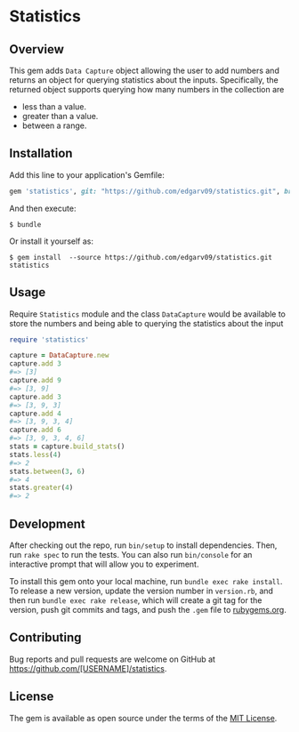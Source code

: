 # Statistics

Overview
--------

This gem adds `Data Capture` object allowing the user to add numbers and returns an object for querying statistics about the inputs. Specifically, the returned object supports
querying how many numbers in the collection are
* less than a value.
* greater than a value.
* between a range.


## Installation

Add this line to your application's Gemfile:

```ruby
gem 'statistics', git: "https://github.com/edgarv09/statistics.git", branch: :main
```

And then execute:

    $ bundle

Or install it yourself as:

    $ gem install  --source https://github.com/edgarv09/statistics.git statistics

## Usage

Require `Statistics` module and the class `DataCapture` would be available to store the numbers and being able to querying the statistics about the input

```ruby
require 'statistics'

capture = DataCapture.new
capture.add 3
#=> [3]
capture.add 9
#=> [3, 9]
capture.add 3
#=> [3, 9, 3]
capture.add 4
#=> [3, 9, 3, 4]
capture.add 6
#=> [3, 9, 3, 4, 6]
stats = capture.build_stats()
stats.less(4)
#=> 2
stats.between(3, 6)
#=> 4
stats.greater(4)
#=> 2
```

## Development

After checking out the repo, run `bin/setup` to install dependencies. Then, run `rake spec` to run the tests. You can also run `bin/console` for an interactive prompt that will allow you to experiment.

To install this gem onto your local machine, run `bundle exec rake install`. To release a new version, update the version number in `version.rb`, and then run `bundle exec rake release`, which will create a git tag for the version, push git commits and tags, and push the `.gem` file to [rubygems.org](https://rubygems.org).

## Contributing

Bug reports and pull requests are welcome on GitHub at https://github.com/[USERNAME]/statistics.

## License

The gem is available as open source under the terms of the [MIT License](https://opensource.org/licenses/MIT).
